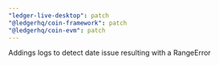 ```yaml
---
"ledger-live-desktop": patch
"@ledgerhq/coin-framework": patch
"@ledgerhq/coin-evm": patch
---
```


Addings logs to detect date issue resulting with a RangeError
